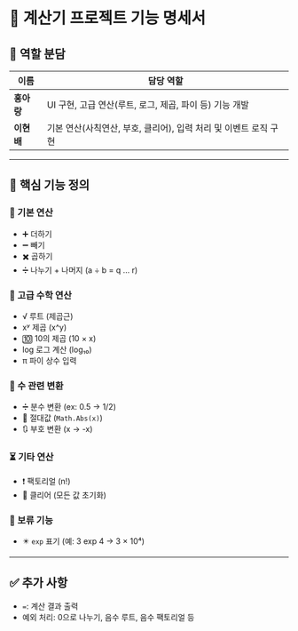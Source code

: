# 📌 계산기 프로젝트 기능 명세서

## 👥 역할 분담

| 이름     | 담당 역할                                     |
|----------|-----------------------------------------------|
| **홍아랑** | UI 구현, 고급 연산(루트, 로그, 제곱, 파이 등) 기능 개발 |
| **이현배** | 기본 연산(사칙연산, 부호, 클리어), 입력 처리 및 이벤트 로직 구현 |

---

## 🧮 핵심 기능 정의

### 🔢 기본 연산
- ➕ 더하기
- ➖ 빼기
- ✖️ 곱하기
- ➗ 나누기 + 나머지 (a ÷ b = q … r)

### 🧠 고급 수학 연산
- √ 루트 (제곱근)
- xʸ 제곱 (x^y)
- 🔟 10의 제곱 (10 × x)
- log 로그 계산 (log₁₀)
- π 파이 상수 입력

### 🧾 수 관련 변환
- ➗ 분수 변환 (ex: 0.5 → 1/2)
- 🔁 절대값 (`Math.Abs(x)`)
- 🔃 부호 변환 (x → -x)

### ⏳ 기타 연산
- ❗ 팩토리얼 (n!)
- 🧼 클리어 (모든 값 초기화)
<!-- - ⬅️ 한 자리씩 지우기 (Backspace) -->
<!-- - 🔘 소수점 입력 -->

### 🧪 보류 기능
- ✴️ `exp` 표기 (예: 3 exp 4 → 3 × 10⁴)

---

## ✅ 추가 사항
- `=`: 계산 결과 출력
- 예외 처리: 0으로 나누기, 음수 루트, 음수 팩토리얼 등

